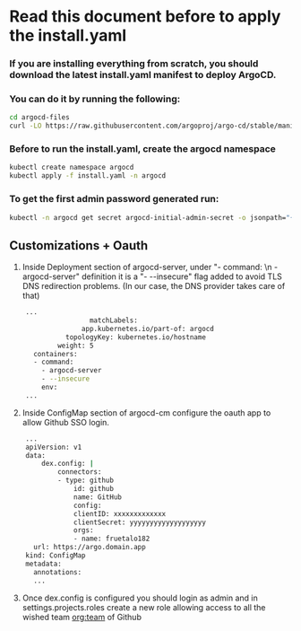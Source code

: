 # Read this document before to apply the install.yaml ###

### If you are installing everything from scratch, you should download the latest install.yaml manifest to deploy ArgoCD.

### You can do it by running the following: 

```bash
cd argocd-files
curl -LO https://raw.githubusercontent.com/argoproj/argo-cd/stable/manifests/install.yaml
```

### Before to run the install.yaml, create the argocd namespace

```bash
kubectl create namespace argocd
kubectl apply -f install.yaml -n argocd
```

### To get the first admin password generated run:

```bash
kubectl -n argocd get secret argocd-initial-admin-secret -o jsonpath="{.data.password}" | base64 -d
```

## Customizations + Oauth

1. Inside Deployment section of argocd-server, under "- command: \n - argocd-server" definition it is a "- --insecure" flag added to avoid TLS DNS redirection problems. (In our case, the DNS provider takes care of that)

```bash
    ...
                    matchLabels:
                  app.kubernetes.io/part-of: argocd
              topologyKey: kubernetes.io/hostname
            weight: 5
      containers:
      - command:
        - argocd-server
        - --insecure
        env:
    ...
```

2. Inside ConfigMap section of argocd-cm configure the oauth app to allow Github SSO login.

```bash    
    ...
    apiVersion: v1
    data:
        dex.config: |
            connectors:
            - type: github
                id: github
                name: GitHub
                config:
                clientID: xxxxxxxxxxxxx
                clientSecret: yyyyyyyyyyyyyyyyyyy
                orgs:
                - name: fruetalo182
      url: https://argo.domain.app
    kind: ConfigMap
    metadata:
      annotations:
      ...
```      

3. Once dex.config is configured you should login as admin and in settings.projects.roles create a new role allowing access to all the wished team <org:team> of Github